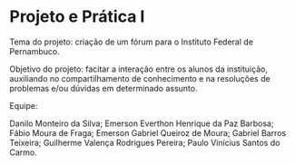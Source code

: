 # Projeto e Prática I

Tema do projeto: criação de um fórum para o Instituto Federal de Pernambuco.

Objetivo do projeto: facitar a interação entre os alunos da instituição, auxiliando no compartilhamento de conhecimento e na resoluções de problemas e/ou dúvidas em determinado assunto.

Equipe:

Danilo Monteiro da Silva;
Emerson 
Everthon Henrique da Paz Barbosa;
Fábio Moura de Fraga;
Emerson Gabriel Queiroz de Moura;
Gabriel Barros Teixeira;
Guilherme Valença Rodrigues Pereira;
Paulo Vinícius Santos do Carmo.